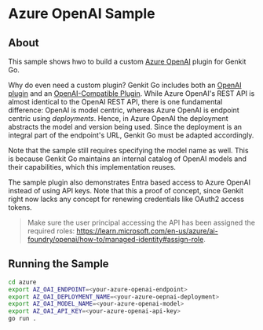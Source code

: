 # Azure OpenAI Sample

## About
This sample shows hwo to build a custom [Azure OpenAI](https://learn.microsoft.com/en-us/azure/ai-foundry/openai/overview) plugin for Genkit Go.

Why do even need a custom plugin? Genkit Go includes both an [OpenAI plugin](https://genkit.dev/docs/integrations/openai/?lang=go) and an [OpenAI-Compatible Plugin](https://genkit.dev/docs/integrations/openai-compatible/?lang=go). While Azure OpenAI's REST API is almost identical to the OpenAI REST API, there is one fundamental difference: OpenAI is model centric, whereas Azure OpenAI is endpoint centric using *deployments*. Hence, in Azure OpenAI the deployment abstracts the model and version being used. Since the deployment is an integral part of the endpoint's URL, Genkit Go must be adapted accordingly. 

Note that the sample still requires specifying the model name as well. This is because Genkit Go maintains an internal catalog of OpenAI models and their capabilities, which this implementation reuses. 


The sample plugin also demonstrates Entra based access to Azure OpenAI instead of using API keys. Note that this a proof of concept, since Genkit right now lacks any concept for renewing credentials like OAuth2 access tokens. 

>Make sure the user principal accessing the API has been assigned the required roles: https://learn.microsoft.com/en-us/azure/ai-foundry/openai/how-to/managed-identity#assign-role.    

## Running the Sample
```bash
cd azure
export AZ_OAI_ENDPOINT=<your-azure-openai-endpoint>
export AZ_OAI_DEPLOYMENT_NAME=<your-azure-oepnai-deployment>
export AZ_OAI_MODEL_NAME=<your-azure-openai-model>
export AZ_OAI_API_KEY=<your-azure-openai-api-key>
go run .
```